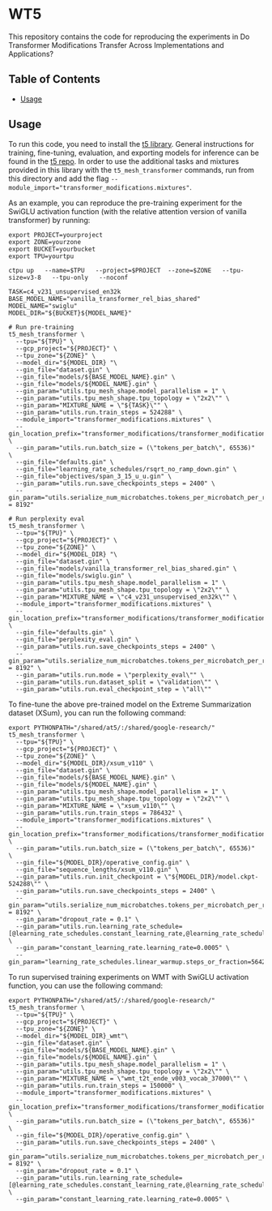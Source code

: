 # WT5

This repository contains the code for reproducing the experiments in
Do Transformer Modifications Transfer Across Implementations and Applications?

## Table of Contents

* [Usage](#usage)

## Usage

To run this code, you need to install the
[t5 library](https://pypi.org/project/t5/). General instructions for training, fine-tuning, evaluation, and exporting models for inference can be found in the [t5 repo](https://github.com/google-research/text-to-text-transfer-transformer). In order to use the additional tasks and mixtures provided in this library with the `t5_mesh_transformer` commands, run from this directory and add the flag `--module_import="transformer_modifications.mixtures"`.

As an example, you can reproduce the pre-training experiment for the SwiGLU
activation function (with the relative attention version of vanilla transformer)
by running:

```
export PROJECT=yourproject
export ZONE=yourzone
export BUCKET=yourbucket
export TPU=yourtpu

ctpu up   --name=$TPU   --project=$PROJECT  --zone=$ZONE   --tpu-size=v3-8   --tpu-only   --noconf

TASK=c4_v231_unsupervised_en32k
BASE_MODEL_NAME="vanilla_transformer_rel_bias_shared"
MODEL_NAME="swiglu"
MODEL_DIR="${BUCKET}${MODEL_NAME}"

# Run pre-training
t5_mesh_transformer \
  --tpu="${TPU}" \
  --gcp_project="${PROJECT}" \
  --tpu_zone="${ZONE}" \
  --model_dir="${MODEL_DIR} "\
  --gin_file="dataset.gin" \
  --gin_file="models/${BASE_MODEL_NAME}.gin" \
  --gin_file="models/${MODEL_NAME}.gin" \
  --gin_param="utils.tpu_mesh_shape.model_parallelism = 1" \
  --gin_param="utils.tpu_mesh_shape.tpu_topology = \"2x2\"" \
  --gin_param="MIXTURE_NAME = \"${TASK}\"" \
  --gin_param="utils.run.train_steps = 524288" \
  --module_import="transformer_modifications.mixtures" \
  --gin_location_prefix="transformer_modifications/transformer_modifications/gin/" \
  --gin_param="utils.run.batch_size = (\"tokens_per_batch\", 65536)"  \
  --gin_file="defaults.gin" \
  --gin_file="learning_rate_schedules/rsqrt_no_ramp_down.gin" \
  --gin_file="objectives/span_3_15_u_u.gin" \
  --gin_param="utils.run.save_checkpoints_steps = 2400" \
  --gin_param="utils.serialize_num_microbatches.tokens_per_microbatch_per_replica = 8192"

# Run perplexity eval
t5_mesh_transformer \
  --tpu="${TPU}" \
  --gcp_project="${PROJECT}" \
  --tpu_zone="${ZONE}" \
  --model_dir="${MODEL_DIR} "\
  --gin_file="dataset.gin" \
  --gin_file="models/vanilla_transformer_rel_bias_shared.gin" \
  --gin_file="models/swiglu.gin" \
  --gin_param="utils.tpu_mesh_shape.model_parallelism = 1" \
  --gin_param="utils.tpu_mesh_shape.tpu_topology = \"2x2\"" \
  --gin_param="MIXTURE_NAME = \"c4_v231_unsupervised_en32k\"" \
  --module_import="transformer_modifications.mixtures" \
  --gin_location_prefix="transformer_modifications/transformer_modifications/gin/" \ 
  --gin_file="defaults.gin" \
  --gin_file="perplexity_eval.gin" \
  --gin_param="utils.run.save_checkpoints_steps = 2400" \
  --gin_param="utils.serialize_num_microbatches.tokens_per_microbatch_per_replica = 8192" \
  --gin_param="utils.run.mode = \"perplexity_eval\"" \
  --gin_param="utils.run.dataset_split = \"validation\"" \
  --gin_param="utils.run.eval_checkpoint_step = \"all\""
```

To fine-tune the above pre-trained model on the Extreme Summarization dataset (XSum), you can run the following command:

```
export PYTHONPATH="/shared/at5/:/shared/google-research/"
t5_mesh_transformer \
  --tpu="${TPU}" \
  --gcp_project="${PROJECT}" \
  --tpu_zone="${ZONE}" \
  --model_dir="${MODEL_DIR}/xsum_v110" \
  --gin_file="dataset.gin" \
  --gin_file="models/${BASE_MODEL_NAME}.gin" \
  --gin_file="models/${MODEL_NAME}.gin" \
  --gin_param="utils.tpu_mesh_shape.model_parallelism = 1" \
  --gin_param="utils.tpu_mesh_shape.tpu_topology = \"2x2\"" \
  --gin_param="MIXTURE_NAME = \"xsum_v110\"" \
  --gin_param="utils.run.train_steps = 786432" \
  --module_import="transformer_modifications.mixtures" \
  --gin_location_prefix="transformer_modifications/transformer_modifications/gin/" \ 
  --gin_param="utils.run.batch_size = (\"tokens_per_batch\", 65536)"  \
  --gin_file="${MODEL_DIR}/operative_config.gin" \
  --gin_file="sequence_lengths/xsum_v110.gin" \
  --gin_param="utils.run.init_checkpoint = \"${MODEL_DIR}/model.ckpt-524288\"" \
  --gin_param="utils.run.save_checkpoints_steps = 2400" \
  --gin_param="utils.serialize_num_microbatches.tokens_per_microbatch_per_replica = 8192" \
  --gin_param="dropout_rate = 0.1" \
  --gin_param="utils.run.learning_rate_schedule=[@learning_rate_schedules.constant_learning_rate,@learning_rate_schedules.linear_warmup]" \
  --gin_param="constant_learning_rate.learning_rate=0.0005" \
  --gin_param="learning_rate_schedules.linear_warmup.steps_or_fraction=564288"
```

To run supervised training experiments on WMT with SwiGLU activation function,
you can use the following command:

```
export PYTHONPATH="/shared/at5/:/shared/google-research/"
t5_mesh_transformer \
  --tpu="${TPU}" \
  --gcp_project="${PROJECT}" \
  --tpu_zone="${ZONE}" \
  --model_dir="${MODEL_DIR}_wmt"\
  --gin_file="dataset.gin" \
  --gin_file="models/${BASE_MODEL_NAME}.gin" \
  --gin_file="models/${MODEL_NAME}.gin" \
  --gin_param="utils.tpu_mesh_shape.model_parallelism = 1" \
  --gin_param="utils.tpu_mesh_shape.tpu_topology = \"2x2\"" \
  --gin_param="MIXTURE_NAME = \"wmt_t2t_ende_v003_vocab_37000\"" \
  --gin_param="utils.run.train_steps = 150000" \
  --module_import="transformer_modifications.mixtures" \
  --gin_location_prefix="transformer_modifications/transformer_modifications/gin/" \ 
  --gin_param="utils.run.batch_size = (\"tokens_per_batch\", 65536)"  \
  --gin_file="${MODEL_DIR}/operative_config.gin" \
  --gin_param="utils.run.save_checkpoints_steps = 2400" \
  --gin_param="utils.serialize_num_microbatches.tokens_per_microbatch_per_replica = 8192" \
  --gin_param="dropout_rate = 0.1" \
  --gin_param="utils.run.learning_rate_schedule=[@learning_rate_schedules.constant_learning_rate,@learning_rate_schedules.linear_warmup]" \
  --gin_param="constant_learning_rate.learning_rate=0.0005" \
```
